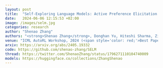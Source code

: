 ```yaml
---
layout: post
title:  "Self-Exploring Language Models: Active Preference Elicitation for Online Alignment"
date:   2024-06-06 12:15:53 +02:00
image: /images/selm.jpg
categories: research
author: "Shenao Zhang"
authors: "<strong>Shenao Zhang</strong>, Donghan Yu, Hiteshi Sharma, Ziyi Yang, Shuohang Wang, Hany Hassan, Zhaoran Wang"
venue: "ICML AutoRL Workshop, 2024 (<span style='color: red;'>Best Paper Award</span>)"
arxiv: https://arxiv.org/abs/2405.19332
code: https://github.com/shenao-zhang/SELM
thread: https://twitter.com/ShenaoZhang/status/1796271110104740009
models: https://huggingface.co/collections/ZhangShenao
---
```

